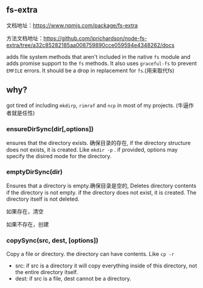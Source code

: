 ## fs-extra

文档地址：https://www.npmjs.com/package/fs-extra

方法文档地址：https://github.com/jprichardson/node-fs-extra/tree/a32c85282185aa008759890cce059594e4348262/docs



adds file system methods that aren't included in the native `fs` module and adds promise support to the `fs` methods. It also uses `graceful-fs` to prevent `EMFILE` errors. It should be a drop in replacement for `fs`.(用来取代fs)



## why?

got tired of including `mkdirp`, `rimraf` and `ncp` in most of my projects. (牛逼作者就是任性)





### ensureDirSync(dir[,options])

ensures that the directory exists. 确保目录的存在, if the directory structure does not exists, it is created. Like `mkdir -p` . if provided, options may specify the disired mode for the directory.



### emptyDirSync(dir)

Ensures that a directory is empty.确保目录是空的, Deletes directory contents if the directory is not empty. if the directory does not exist, it is created. The directory itself is not deleted.

如果存在，清空

如果不存在，创建



### copySync(src, dest, [options])

Copy a file or directory. the directory can have contents. Like `cp -r`

* src: if src is a directory it will copy everything inside of this directory, not the entire directory itself.
* dest: if src is a file, dest cannot be a directory.